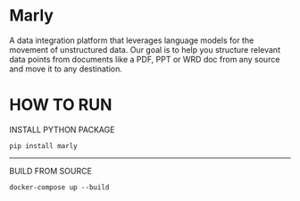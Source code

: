 # Marly

A data integration platform that leverages language models for the movement of unstructured data. Our goal is to help you structure relevant data points from documents like a PDF, PPT or WRD doc from any source and move it to any destination.

# HOW TO RUN
INSTALL PYTHON PACKAGE
```
pip install marly
```

---
BUILD FROM SOURCE
```
docker-compose up --build
```
